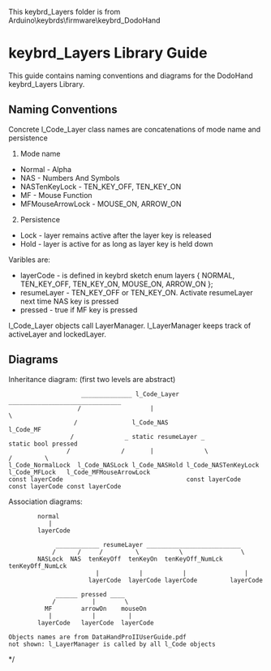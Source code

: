 This keybrd_Layers folder is from Arduino\keybrds\firmware\keybrd_DodoHand

keybrd_Layers Library Guide
================================
This guide contains naming conventions and diagrams for the DodoHand keybrd_Layers Library.

## Naming Conventions
Concrete l_Code_Layer class names are concatenations of mode name and persistence
1) Mode name
* Normal - Alpha
* NAS - Numbers And Symbols
* NASTenKeyLock - TEN_KEY_OFF, TEN_KEY_ON
* MF - Mouse Function
* MFMouseArrowLock - MOUSE_ON, ARROW_ON

2) Persistence
* Lock - layer remains active after the layer key is released
* Hold - layer is active for as long as layer key is held down

Varibles are:
* layerCode - is defined in keybrd sketch
              enum layers { NORMAL, TEN_KEY_OFF, TEN_KEY_ON, MOUSE_ON, ARROW_ON };
* resumeLayer - TEN_KEY_OFF or TEN_KEY_ON.  Activate resumeLayer next time NAS key is pressed
* pressed - true if MF key is pressed

l_Code_Layer objects call LayerManager.
l_LayerManager keeps track of activeLayer and lockedLayer.

## Diagrams
Inheritance diagram: (first two levels are abstract)
```
                    ______________ l_Code_Layer _______________________________
                   /                   |                                       \
                  /               l_Code_NAS                                l_Code_MF
                 /              _ static resumeLayer _                      static bool pressed
                /              /       |              \                       /         \
l_Code_NormalLock  l_Code_NASLock l_Code_NASHold l_Code_NASTenKeyLock  l_Code_MFLock   l_Code_MFMouseArrowLock
const layerCode                                  const layerCode       const layerCode const layerCode
```

Association diagrams:
```
        normal
           |
        layerCode
 
             ____________ resumeLayer __________________________
            /      /     /         \           \                \
        NASLock  NAS  tenKeyOff  tenKeyOn  tenKeyOff_NumLck  tenKeyOff_NumLck
                        |           |           |                |
                      layerCode  layerCode layerCode         layerCode
 
             ______ pressed ____
            /          |        \
          MF        arrowOn    mouseOn
           |           |         |
        layerCode   layerCode  layerCode

Objects names are from DataHandProIIUserGuide.pdf
not shown: l_LayerManager is called by all l_Code objects
```
*/
